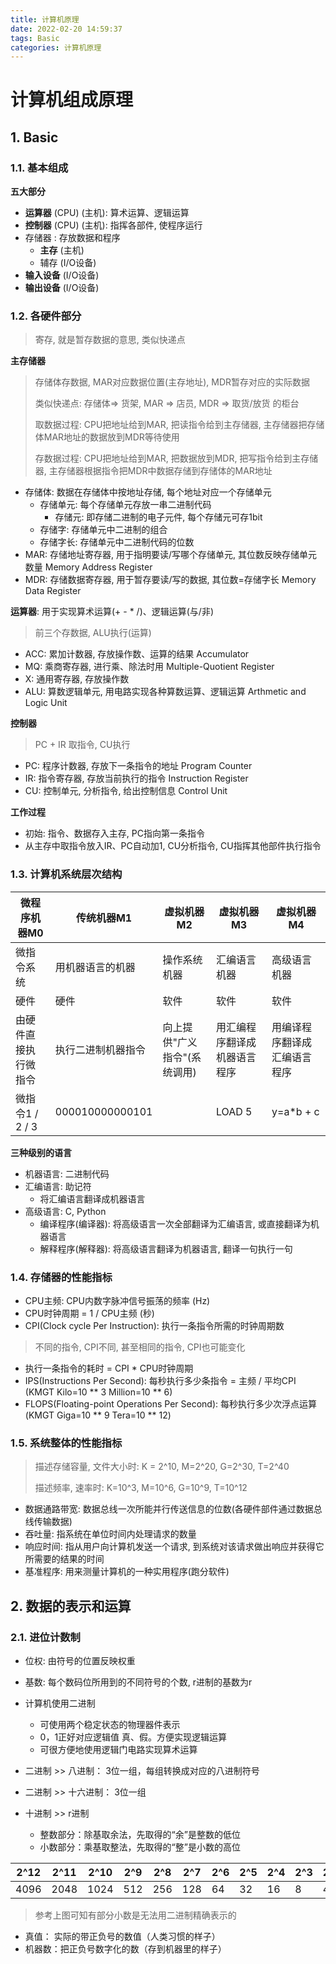 ```yaml
---
title: 计算机原理
date: 2022-02-20 14:59:37
tags: Basic
categories: 计算机原理
---
```


# 计算机组成原理

## 1. Basic

### 1.1. 基本组成

**五大部分**

- **运算器**  (CPU) (主机): 算术运算、逻辑运算
- **控制器**  (CPU) (主机): 指挥各部件, 使程序运行
- 存储器 : 存放数据和程序
  - **主存**  (主机)
  - 辅存  (I/O设备)
- **输入设备**  (I/O设备)
- **输出设备**  (I/O设备)

### 1.2. 各硬件部分

> 寄存, 就是暂存数据的意思, 类似快递点

**主存储器**

> 存储体存数据, MAR对应数据位置(主存地址), MDR暂存对应的实际数据
>
> 类似快递点: 存储体=> 货架,  MAR => 店员,  MDR => 取货/放货 的柜台
>
> 取数据过程: CPU把地址给到MAR, 把读指令给到主存储器, 主存储器把存储体MAR地址的数据放到MDR等待使用
>
> 存数据过程: CPU把地址给到MAR, 把数据放到MDR, 把写指令给到主存储器, 主存储器根据指令把MDR中数据存储到存储体的MAR地址

- 存储体: 数据在存储体中按地址存储, 每个地址对应一个存储单元
  - 存储单元: 每个存储单元存放一串二进制代码
    - 存储元: 即存储二进制的电子元件, 每个存储元可存1bit
  - 存储字: 存储单元中二进制的组合
  - 存储字长: 存储单元中二进制代码的位数
- MAR: 存储地址寄存器, 用于指明要读/写哪个存储单元, 其位数反映存储单元数量 Memory Address Register 
- MDR: 存储数据寄存器, 用于暂存要读/写的数据, 其位数=存储字长 Memory Data Register 

**运算器**: 用于实现算术运算(+ - * /)、逻辑运算(与/非)

> 前三个存数据, ALU执行(运算)

- ACC: 累加计数器, 存放操作数、运算的结果 Accumulator
- MQ: 乘商寄存器, 进行乘、除法时用  Multiple-Quotient Register
- X: 通用寄存器, 存放操作数
- ALU: 算数逻辑单元, 用电路实现各种算数运算、逻辑运算  Arthmetic and Logic Unit

**控制器**

> PC + IR 取指令, CU执行

- PC: 程序计数器, 存放下一条指令的地址  Program Counter
- IR: 指令寄存器, 存放当前执行的指令    Instruction Register
- CU: 控制单元, 分析指令, 给出控制信息 Control Unit

**工作过程**

- 初始: 指令、数据存入主存, PC指向第一条指令
- 从主存中取指令放入IR、PC自动加1, CU分析指令, CU指挥其他部件执行指令

### 1.3. 计算机系统层次结构

| 微程序机器M0         | 传统机器M1         | 虚拟机器M2                   | 虚拟机器M3                   | 虚拟机器M4                   |
| -------------------- | ------------------ | ---------------------------- | ---------------------------- | ---------------------------- |
| 微指令系统           | 用机器语言的机器   | 操作系统机器                 | 汇编语言机器                 | 高级语言机器                 |
| 硬件                 | 硬件               | 软件                         | 软件                         | 软件                         |
| 由硬件直接执行微指令 | 执行二进制机器指令 | 向上提供"广义指令"(系统调用) | 用汇编程序翻译成机器语言程序 | 用编译程序翻译成汇编语言程序 |
| 微指令1 / 2 / 3      | 000010000000101    |                              | LOAD 5                       | y=a*b + c                    |

**三种级别的语言**

- 机器语言: 二进制代码
- 汇编语言: 助记符
  - 将汇编语言翻译成机器语言
- 高级语言: C, Python
  - 编译程序(编译器): 将高级语言一次全部翻译为汇编语言, 或直接翻译为机器语言
  - 解释程序(解释器): 将高级语言翻译为机器语言, 翻译一句执行一句

### 1.4. 存储器的性能指标

- CPU主频: CPU内数字脉冲信号振荡的频率 (Hz)
- CPU时钟周期 = 1 / CPU主频  (秒)
- CPI(Clock cycle Per Instruction): 执行一条指令所需的时钟周期数

> 不同的指令, CPI不同, 甚至相同的指令, CPI也可能变化

- 执行一条指令的耗时 = CPI * CPU时钟周期
- IPS(Instructions Per Second): 每秒执行多少条指令  = 主频 / 平均CPI   (KMGT  Kilo=10 ** 3  Million=10 ** 6)
- FLOPS(Floating-point Operations Per Second): 每秒执行多少次浮点运算  (KMGT  Giga=10 ** 9  Tera=10 ** 12)

### 1.5. 系统整体的性能指标

> 描述存储容量, 文件大小时: K = 2^10, M=2^20, G=2^30, T=2^40
>
> 描述频率, 速率时: K=10^3, M=10^6, G=10^9, T=10^12

- 数据通路带宽: 数据总线一次所能并行传送信息的位数(各硬件部件通过数据总线传输数据)
- 吞吐量: 指系统在单位时间内处理请求的数量
- 响应时间: 指从用户向计算机发送一个请求, 到系统对该请求做出响应并获得它所需要的结果的时间
- 基准程序: 用来测量计算机的一种实用程序(跑分软件)



## 2. 数据的表示和运算

### 2.1. 进位计数制

- 位权: 由符号的位置反映权重
- 基数: 每个数码位所用到的不同符号的个数, r进制的基数为r

- 计算机使用二进制
  - 可使用两个稳定状态的物理器件表示
  - 0，1正好对应逻辑值 真、假。方便实现逻辑运算
  - 可很方便地使用逻辑门电路实现算术运算
- 二进制 >> 八进制： 3位一组，每组转换成对应的八进制符号
- 二进制 >> 十六进制： 3位一组
- 十进制 >> r进制
  - 整数部分：除基取余法，先取得的“余”是整数的低位
  - 小数部分：乘基取整法，先取得的“整”是小数的高位

| 2^12 | 2^11 | 2^10 | 2^9  | 2^8  | 2^7  | 2^6  | 2^5  | 2^4  | 2^3  | 2^2  | 2^1  | 2^0  | 2^-1 | 2^-2 | 2^-3  |
| ---- | ---- | ---- | ---- | ---- | ---- | ---- | ---- | ---- | ---- | ---- | ---- | ---- | ---- | ---- | ----- |
| 4096 | 2048 | 1024 | 512  | 256  | 128  | 64   | 32   | 16   | 8    | 4    | 2    | 1    | 0.5  | 0.25 | 0.125 |

> 参考上图可知有部分小数是无法用二进制精确表示的

- 真值： 实际的带正负号的数值（人类习惯的样子）
- 机器数：把正负号数字化的数（存到机器里的样子）



















